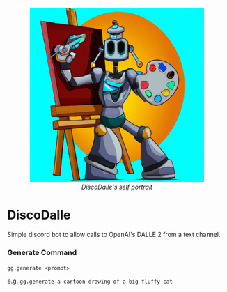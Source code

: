 <p align="center">
  <img src="dd_self_portrait.png" 
  width="400" 
  height="400"/><br>
<i> DiscoDalle's self portrait </i>
</p>


# DiscoDalle

Simple discord bot to allow calls to OpenAI's DALLE 2 from a text channel.

### Generate Command

`gg.generate <prompt>`

e.g. `gg.generate a cartoon drawing of a big fluffy cat`

